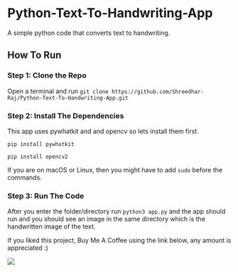 # Python-Text-To-Handwriting-App
A simple python code that converts text to handwriting.

## How To Run

### Step 1: Clone the Repo

Open a terminal and run 
```git clone https://github.com/Shreedhar-Raj/Python-Text-To-Handwriting-App.git```

### Step 2: Install The Dependencies

This app uses pywhatkit and and opencv so lets install them first.

```pip install pywhatkit```

```pip install opencv2```

If you are on macOS or Linux, then you might have to add ```sudo``` before the commands.


### Step 3: Run The Code

After you enter the folder/directory run ```python3 app.py``` and the app should run and you should see an image in the same directory which is the handwritten image of the text.





If you liked this project, Buy Me A Coffee using the link below, any amount is appreciated :)


<a href="https://www.buymeacoffee.com/shreedharraj"><img src="https://img.buymeacoffee.com/button-api/?text=Buy me a coffee&emoji=&slug=shreedharraj&button_colour=FFDD00&font_colour=000000&font_family=Poppins&outline_colour=000000&coffee_colour=ffffff" /></a>
